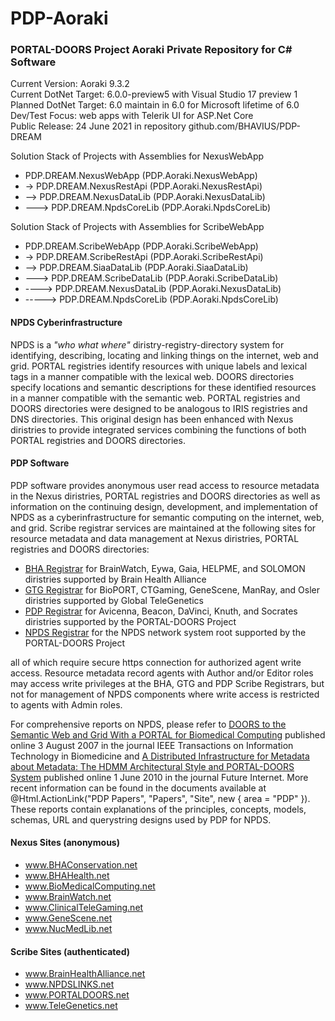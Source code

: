 # PDP-Aoraki

### PORTAL-DOORS Project Aoraki Private Repository for C# Software

Current Version: Aoraki 9.3.2  
Current DotNet Target: 6.0.0-preview5 with Visual Studio 17 preview 1  
Planned DotNet Target: 6.0 maintain in 6.0 for Microsoft lifetime of 6.0  
Dev/Test Focus: web apps with Telerik UI for ASP.Net Core  
Public Release: 24 June 2021 in repository github.com/BHAVIUS/PDP-DREAM  

Solution Stack of Projects with Assemblies for NexusWebApp  

* PDP.DREAM.NexusWebApp (PDP.Aoraki.NexusWebApp)
* -> PDP.DREAM.NexusRestApi (PDP.Aoraki.NexusRestApi)
* --> PDP.DREAM.NexusDataLib (PDP.Aoraki.NexusDataLib)
* ---> PDP.DREAM.NpdsCoreLib (PDP.Aoraki.NpdsCoreLib)

Solution Stack of Projects with Assemblies for ScribeWebApp  

* PDP.DREAM.ScribeWebApp (PDP.Aoraki.ScribeWebApp)
* -> PDP.DREAM.ScribeRestApi (PDP.Aoraki.ScribeRestApi)
* --> PDP.DREAM.SiaaDataLib (PDP.Aoraki.SiaaDataLib)
* ---> PDP.DREAM.ScribeDataLib (PDP.Aoraki.ScribeDataLib)
* ----> PDP.DREAM.NexusDataLib (PDP.Aoraki.NexusDataLib)
* -----> PDP.DREAM.NpdsCoreLib (PDP.Aoraki.NpdsCoreLib)

<h4>NPDS Cyberinfrastructure</h4>

<p>
  NPDS is a <em>"who what where"</em> diristry-registry-directory system for identifying,
  describing, locating and linking things on the internet, web and grid.
  PORTAL registries identify resources with unique labels and lexical tags
  in a manner compatible with the lexical web.
  DOORS directories specify locations and semantic descriptions for these identified resources in a manner compatible with the semantic web.
  PORTAL registries and DOORS directories were designed to be analogous to IRIS registries and DNS directories.
  This original design has been enhanced with
  Nexus diristries to provide integrated services combining the functions of both PORTAL registries and DOORS directories.
</p>

<h4>PDP Software</h4>

<p>
  PDP software provides anonymous user read access to resource metadata in the Nexus diristries,
  PORTAL registries and DOORS directories  as well as
  information on the continuing design, development, and implementation of NPDS as a cyberinfrastructure
  for semantic computing on the internet, web, and grid.
  Scribe registrar services are maintained at the following sites for resource metadata and data management at
  Nexus diristries,  PORTAL registries and  DOORS directories:
</p>
<ul>
  <li>
    <a href="https://www.brainhealthalliance.net/" target="Scribe">BHA Registrar</a> for BrainWatch, Eywa,
    Gaia, HELPME, and SOLOMON diristries supported by Brain Health Alliance
  </li>
  <li>
    <a href="https://www.telegenetics.net/" target="Scribe">GTG Registrar</a> for BioPORT, CTGaming, GeneScene,
    ManRay, and Osler diristries supported by Global TeleGenetics
  </li>
  <li>
    <a href="https://www.portaldoors.net/" target="Scribe">PDP Registrar</a> for Avicenna, Beacon, DaVinci, Knuth, and Socrates diristries
     supported by the PORTAL-DOORS Project
  </li>
  <li>
    <a href="https://www.npdslinks.net/" target="Scribe">NPDS Registrar</a> for the NPDS network system root supported by the PORTAL-DOORS Project
  </li>
</ul>
<p>
  all of which require secure https connection for authorized agent write access. Resource metadata record
  agents with Author and/or Editor roles may access write privileges at the BHA, GTG and PDP Scribe Registrars, but
  not for management of NPDS components where write access is restricted to agents with Admin roles.
</p>
<p>
  For comprehensive reports on NPDS, please refer to
  <a href="~/pub/docs/IEEETITB2008v12n2p191-204Taswell.pdf" target="_blank">
  DOORS to the Semantic Web and Grid With a PORTAL for Biomedical Computing</a>
  published online 3 August 2007 in the journal IEEE Transactions on Information Technology in Biomedicine
  and
  <a href="http://www.mdpi.com/1999-5903/2/2/156/" target="_blank">
  A Distributed Infrastructure for Metadata about Metadata: The HDMM Architectural Style and PORTAL-DOORS System</a>
  published online 1 June 2010 in the journal Future Internet.
  More recent information can be found in the documents available at
  @Html.ActionLink("PDP Papers", "Papers", "Site", new { area = "PDP" }).
  These reports contain explanations of the principles, concepts, models, schemas,
  URL and querystring designs used by PDP for NPDS.
</p>

<h4>Nexus Sites (anonymous)</h4>

<ul>
  <li><a href="http://www.bhaconservation.net/" target="Nexus">www.BHAConservation.net</a></li>
  <li><a href="http://www.bhahealth.net/" target="Nexus">www.BHAHealth.net</a></li>
  <li><a href="http://www.biomedicalcomputing.net/" target="Nexus">www.BioMedicalComputing.net</a></li>
  <li><a href="http://www.brainwatch.net/" target="Nexus">www.BrainWatch.net</a></li>
  <li><a href="http://www.clinicaltelegaming.net/" target="Nexus">www.ClinicalTeleGaming.net</a></li>
  <li><a href="http://www.genescene.net/" target="Nexus">www.GeneScene.net</a></li>
  <li><a href="http://www.nucmedlib.net/" target="Nexus">www.NucMedLib.net</a></li>
</ul>

<h4>Scribe Sites (authenticated)</h4>

<ul>
  <li><a href="https://www.brainhealthalliance.net/" target="Scribe">www.BrainHealthAlliance.net</a></li>
  <li><a href="https://www.npdslinks.net/" target="Scribe">www.NPDSLINKS.net</a></li>
  <li><a href="http://www.portaldoors.net/" target="Scribe">www.PORTALDOORS.net</a></li>
  <li><a href="https://www.telegenetics.net/" target="Scribe">www.TeleGenetics.net</a></li>
</ul>
